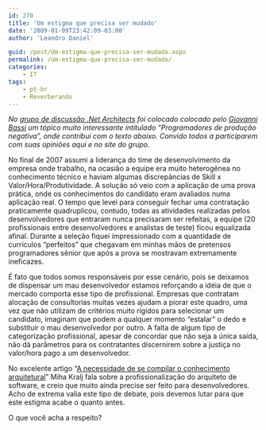 ```yaml
---
id: 270
title: 'Um estigma que precisa ser mudado'
date: '2009-01-09T23:42:09-03:00'
author: 'Leandro Daniel'

guid: /post/Um-estigma-que-precisa-ser-mudado.aspx
permalink: /um-estigma-que-precisa-ser-mudado/
categories:
    - IT
tags:
    - pt-br
    - Reverberando
---
```


*No* [*grupo de discussão .Net Architects*](http://groups.google.com/group/dotnetarchitects?hl=pt) *foi colocado colocado pelo* [*Giovanni Bassi*](http://unplugged.giggio.net/) *um tópico muito interessante intitulado “Programadores de produção negativa”, onde contribui com o texto abaixo. Convido todos a participarem com suas opiniões aqui e no site do grupo.*

No final de 2007 assumi a liderança do time de desenvolvimento da empresa onde trabalho, na ocasião a equipe era muito heterogênea no conhecimento técnico e haviam algumas discrepâncias de Skill x Valor/Hora/Produtividade. A solução só veio com a aplicação de uma prova prática, onde os conhecimentos do candidato eram avaliados numa aplicação real. O tempo que levei para conseguir fechar uma contratação praticamente quadruplicou, contudo, todas as atividades realizadas pelos desenvolvedores que entraram nunca precisaram ser refeitas, a equipe (20 profissionais entre desenvolvedores e analistas de teste) ficou equalizada afinal. Durante a seleção fiquei impressionado com a quantidade de currículos “perfeitos” que chegavam em minhas mãos de pretensos programadores sênior que após a prova se mostravam extremamente ineficazes.

É fato que todos somos responsáveis por esse cenário, pois se deixamos de dispensar um mau desenvolvedor estamos reforçando a idéia de que o mercado comporta esse tipo de profissional. Empresas que contratam alocação de consultorias muitas vezes ajudam a piorar este quadro, uma vez que não utilizam de critérios muito rígidos para selecionar um candidato, imaginam que podem a qualquer momento “estalar” o dedo e substituir o mau desenvolvedor por outro. A falta de algum tipo de categorização profissional, apesar de concordar que não seja a única saída, não dá parâmetros para os contratantes discernirem sobre a justiça no valor/hora pago a um desenvolvedor.

No excelente artigo “[A necessidade de se compilar o conhecimento arquitetural](http://www.microsoft.com/brasil/msdn/arquitetura/journal/journal15_cap06.mspx)” Miha Kralj fala sobre a profissionalização do arquiteto de software, e creio que muito ainda precise ser feito para desenvolvedores. Acho de extrema valia este tipo de debate, pois devemos lutar para que este estigma acabe o quanto antes.

O que você acha a respeito?
